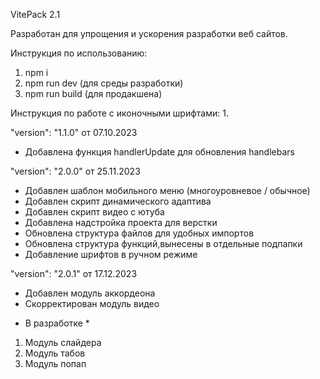 VitePack 2.1

Разработан для упрощения и ускорения разработки веб сайтов.

Инструкция по использованию:
1. npm i
2. npm run dev (для среды разработки)
3. npm run build (для продакшена)

Инструкция по работе с иконочными шрифтами:
1.

"version": "1.1.0" от 07.10.2023
-   Добавлена функция handlerUpdate для обновления handlebars

"version": "2.0.0" от 25.11.2023
-   Добавлен шаблон мобильного меню (многоуровневое / обычное)
-   Добавлен скрипт динамического адаптива
-   Добавлен скрипт видео с ютуба
-   Добавлена надстройка проекта для верстки
-   Обновлена структура файлов для удобных импортов
-   Обновлена структура функций,вынесены в отдельные подпапки
-   Добавление шрифтов в ручном режиме

"version": "2.0.1" от 17.12.2023
-   Добавлен модуль аккордеона
-   Скорректирован модуль видео

* В разработке *

1. Модуль слайдера
2. Модуль табов
3. Модуль попап
